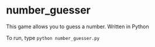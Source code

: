 # number_guesser

This game allows you to guess a number.
Written in Python

To run, type 
`python number_guesser.py`